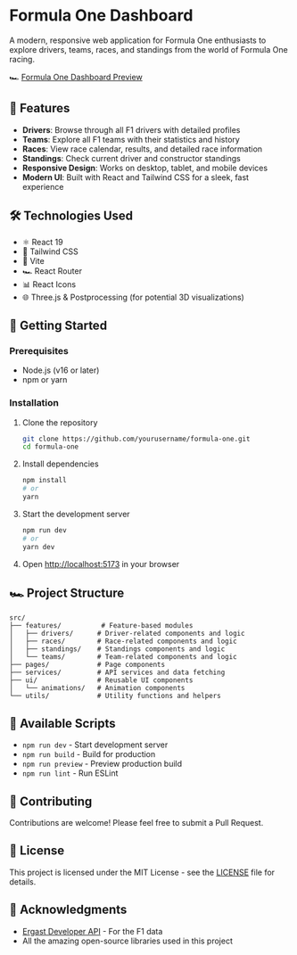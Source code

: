# Formula One Dashboard

A modern, responsive web application for Formula One enthusiasts to explore drivers, teams, races, and standings from the world of Formula One racing.

🏎️ [Formula One Dashboard Preview](https://formula-one-eight.vercel.app/)

## 🚀 Features

-   **Drivers**: Browse through all F1 drivers with detailed profiles
-   **Teams**: Explore all F1 teams with their statistics and history
-   **Races**: View race calendar, results, and detailed race information
-   **Standings**: Check current driver and constructor standings
-   **Responsive Design**: Works on desktop, tablet, and mobile devices
-   **Modern UI**: Built with React and Tailwind CSS for a sleek, fast experience

## 🛠️ Technologies Used

-   ⚛️ React 19
-   🎨 Tailwind CSS
-   🚀 Vite
-   🏎️ React Router
-   📊 React Icons
-   🌐 Three.js & Postprocessing (for potential 3D visualizations)

## 🚦 Getting Started

### Prerequisites

-   Node.js (v16 or later)
-   npm or yarn

### Installation

1. Clone the repository

    ```bash
    git clone https://github.com/yourusername/formula-one.git
    cd formula-one
    ```

2. Install dependencies

    ```bash
    npm install
    # or
    yarn
    ```

3. Start the development server

    ```bash
    npm run dev
    # or
    yarn dev
    ```

4. Open [http://localhost:5173](http://localhost:5173) in your browser

## 🏎️ Project Structure

```
src/
├── features/          # Feature-based modules
│   ├── drivers/      # Driver-related components and logic
│   ├── races/        # Race-related components and logic
│   ├── standings/    # Standings components and logic
│   └── teams/        # Team-related components and logic
├── pages/            # Page components
├── services/         # API services and data fetching
├── ui/               # Reusable UI components
│   └── animations/   # Animation components
└── utils/            # Utility functions and helpers
```

## 📝 Available Scripts

-   `npm run dev` - Start development server
-   `npm run build` - Build for production
-   `npm run preview` - Preview production build
-   `npm run lint` - Run ESLint

## 🤝 Contributing

Contributions are welcome! Please feel free to submit a Pull Request.

## 📄 License

This project is licensed under the MIT License - see the [LICENSE](LICENSE) file for details.

## 🙏 Acknowledgments

-   [Ergast Developer API](http://ergast.com/mrd/) - For the F1 data
-   All the amazing open-source libraries used in this project
